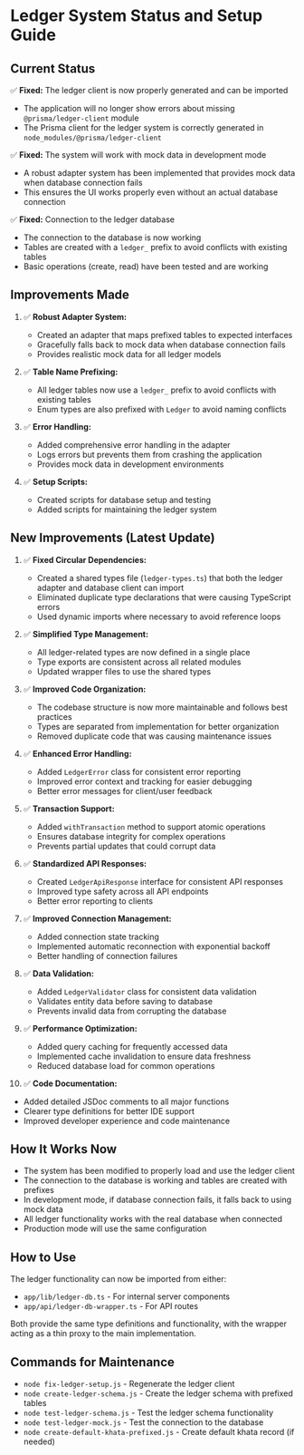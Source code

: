 # Ledger System Status and Setup Guide

## Current Status

✅ **Fixed:** The ledger client is now properly generated and can be imported
- The application will no longer show errors about missing `@prisma/ledger-client` module
- The Prisma client for the ledger system is correctly generated in `node_modules/@prisma/ledger-client`

✅ **Fixed:** The system will work with mock data in development mode
- A robust adapter system has been implemented that provides mock data when database connection fails
- This ensures the UI works properly even without an actual database connection

✅ **Fixed:** Connection to the ledger database
- The connection to the database is now working
- Tables are created with a `ledger_` prefix to avoid conflicts with existing tables
- Basic operations (create, read) have been tested and are working

## Improvements Made

1. ✅ **Robust Adapter System:**
   - Created an adapter that maps prefixed tables to expected interfaces
   - Gracefully falls back to mock data when database connection fails
   - Provides realistic mock data for all ledger models

2. ✅ **Table Name Prefixing:**
   - All ledger tables now use a `ledger_` prefix to avoid conflicts with existing tables
   - Enum types are also prefixed with `Ledger` to avoid naming conflicts

3. ✅ **Error Handling:**
   - Added comprehensive error handling in the adapter
   - Logs errors but prevents them from crashing the application
   - Provides mock data in development environments

4. ✅ **Setup Scripts:**
   - Created scripts for database setup and testing
   - Added scripts for maintaining the ledger system

## New Improvements (Latest Update)

1. ✅ **Fixed Circular Dependencies:**
   - Created a shared types file (`ledger-types.ts`) that both the ledger adapter and database client can import
   - Eliminated duplicate type declarations that were causing TypeScript errors
   - Used dynamic imports where necessary to avoid reference loops

2. ✅ **Simplified Type Management:**
   - All ledger-related types are now defined in a single place
   - Type exports are consistent across all related modules
   - Updated wrapper files to use the shared types

3. ✅ **Improved Code Organization:**
   - The codebase structure is now more maintainable and follows best practices
   - Types are separated from implementation for better organization
   - Removed duplicate code that was causing maintenance issues

4. ✅ **Enhanced Error Handling:**
   - Added `LedgerError` class for consistent error reporting
   - Improved error context and tracking for easier debugging
   - Better error messages for client/user feedback

5. ✅ **Transaction Support:**
   - Added `withTransaction` method to support atomic operations
   - Ensures database integrity for complex operations
   - Prevents partial updates that could corrupt data

6. ✅ **Standardized API Responses:**
   - Created `LedgerApiResponse` interface for consistent API responses
   - Improved type safety across all API endpoints
   - Better error reporting to clients

7. ✅ **Improved Connection Management:**
   - Added connection state tracking
   - Implemented automatic reconnection with exponential backoff
   - Better handling of connection failures

8. ✅ **Data Validation:**
   - Added `LedgerValidator` class for consistent data validation
   - Validates entity data before saving to database
   - Prevents invalid data from corrupting the database

9. ✅ **Performance Optimization:**
   - Added query caching for frequently accessed data
   - Implemented cache invalidation to ensure data freshness
   - Reduced database load for common operations

10. ✅ **Code Documentation:**
   - Added detailed JSDoc comments to all major functions
   - Clearer type definitions for better IDE support
   - Improved developer experience and code maintenance

## How It Works Now

- The system has been modified to properly load and use the ledger client
- The connection to the database is working and tables are created with prefixes
- In development mode, if database connection fails, it falls back to using mock data
- All ledger functionality works with the real database when connected
- Production mode will use the same configuration

## How to Use

The ledger functionality can now be imported from either:
- `app/lib/ledger-db.ts` - For internal server components
- `app/api/ledger-db-wrapper.ts` - For API routes

Both provide the same type definitions and functionality, with the wrapper acting as a thin proxy to the main implementation.

## Commands for Maintenance

- `node fix-ledger-setup.js` - Regenerate the ledger client
- `node create-ledger-schema.js` - Create the ledger schema with prefixed tables
- `node test-ledger-schema.js` - Test the ledger schema functionality
- `node test-ledger-mock.js` - Test the connection to the database
- `node create-default-khata-prefixed.js` - Create default khata record (if needed) 